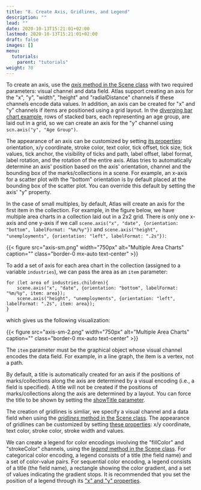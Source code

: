 ```yaml
---
title: "8. Create Axis, Gridlines, and Legend"
description: ""
lead: ""
date: 2020-10-13T15:21:01+02:00
lastmod: 2020-10-13T15:21:01+02:00
draft: false
images: []
menu:
  tutorials:
    parent: "tutorials"
weight: 70
---
```


To create an axis, use the [_axis_ method in the Scene class](../../docs/group/scene/#methods-create-guides) with two required parameters: visual channel and data field. Atlas support creating an axis for the "x", "y", "width", "height" and "radialDistance" channels if these channels encode data values. In addition, an axis can be created for "x" and "y" channels if items are positioned using a grid layout. In the [diverging bar chart example](../example/), rows of stacked bars, each representing an age group, are laid out in a grid, so we can create an axis for the "y" channel using `scn.axis("y", "Age Group")`. 

The appearance of an axis can be customized by setting [its properties](../../docs/guide/axis/#properties): orientation, x/y coordinate, stroke color, text color, tick offset, tick size, tick values, tick anchor, the visibility of ticks and path, label offset, label format, label rotation, and the rotation of the entire axis. Atlas tries to automatically determine an axis' position based on the axis' orientation, channel and the bounding box of the marks/collections in a scene. For example, an x-axis for a scatter plot with the "bottom" orientation is by default placed at the bounding box of the scatter plot. You can override this default by setting the axis' "y" property. 

In the case of small multiples, by default, Atlas will create an axis for the first item in the collection. For example, in the figure below, we have multiple area charts in a collection laid out in a 2x2 grid. There is only one x-axis and one y-axis if we call `scene.axis("x", "date", {orientation: "bottom", labelFormat: "%m/%y"})` and `scene.axis("height", "unemployments", {orientation: "left", labelFormat: ".2s"})`:

{{< figure src="axis-sm.png" width="750px" alt="Multiple Area Charts" caption="" class="border-0 mx-auto text-center" >}}

To add a set of axis for each area chart in the collection (assigned to a variable `industries`), we can pass the area as an `item` parameter:

    for (let area of industries.children){
        scene.axis("x", "date", {orientation: "bottom", labelFormat: "%m/%y", item: area});
	    scene.axis("height", "unemployments", {orientation: "left", labelFormat: ".2s", item: area});
    }

which gives us the following visualization:

{{< figure src="axis-sm-2.png" width="750px" alt="Multiple Area Charts" caption="" class="border-0 mx-auto text-center" >}}

The `item` parameter must be the graphical object whose visual channel encodes the data field. For example, in a line graph, the item is a vertex, not a path. 

By default, a title is automatically created for an axis if the positions of marks/collections along the axis are determined by a visual encoding (i.e., a field is specified). A title will not be created if the positions of marks/collections along the axis are determined by a layout. You can force the title to be shown by setting the [showTitle parameter](../../docs/guide/axis/#properties).


The creation of gridlines is simliar, we specify a visual channel and a data field when using the [_gridlines_ method in the Scene class](../../docs/group/scene/#methods-create-guides). The appearance of gridlines can be customized by setting [these properties](../../docs/guide/gridlines/#properties): x/y coordinate, text color, stroke color, stroke width and values.

We can create a legend for color encodings involving the "fillColor" and "strokeColor" channels, using the [_legend_ method in the Scene class](../../docs/group/scene/#methods-create-guides). For categorical color encoding, a legend consists of a title (the field name) and a set of color-value pairs. For sequential color encoding, a legend consists of a title (the field name), a rectangle showing the color gradient, and a set of values indicating the gradient stops. It is recommended that you set the position of a legend through its ["x" and "y" properties](../../docs/guide/legend/#properties). 